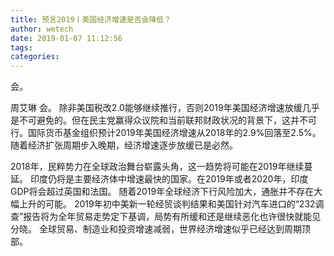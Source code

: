 ```yaml
---
title: 预言2019丨美国经济增速是否会降低？
author: wetech
date: 2019-01-07 11:12:56
tags: 
categories: 
---
```

会。
<!-- more -->
周艾琳
会。
除非美国税改2.0能够继续推行，否则2019年美国经济增速放缓几乎是不可避免的。但在民主党赢得众议院和当前联邦财政状况的背景下，这并不可行。国际货币基金组织预计2019年美国经济增速从2018年的2.9%回落至2.5%。随着经济扩张周期步入晚期，经济增速逐步放缓已是必然。
 
 
2018年，民粹势力在全球政治舞台崭露头角，这一趋势将可能在2019年继续蔓延。
印度仍将是主要经济体中增速最快的国家。在2019年或者2020年，印度GDP将会超过英国和法国。
随着2019年全球经济下行风险加大，通胀并不存在大幅上升的可能。
2019年初中美新一轮经贸谈判结果和美国针对汽车进口的“232调查”报告将为全年贸易走势定下基调，局势有所缓和还是继续恶化也许很快就能见分晓。
全球贸易、制造业和投资增速减弱，世界经济增速似乎已经达到周期顶部。
